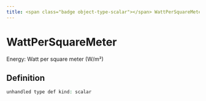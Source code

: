 ```yaml
---
title: <span class="badge object-type-scalar"></span> WattPerSquareMeter
---
```

# <span class="badge object-type-scalar"></span> WattPerSquareMeter

Energy: Watt per square meter (W/m²)

## Definition

```php
unhandled type def kind: scalar
```
